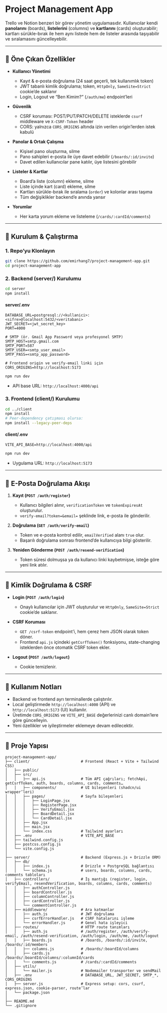 # Project Management App

Trello ve Notion benzeri bir görev yönetim uygulamasıdır. Kullanıcılar kendi **panolarını** (boards), **listelerini** (columns) ve **kartlarını** (cards) oluşturabilir; kartları sürükle-bırak ile hem aynı listede hem de listeler arasında taşıyabilir ve sıralamasını güncelleyebilir.

---

## 🚀 Öne Çıkan Özellikler

- **Kullanıcı Yönetimi**
    - Kayıt & e-posta doğrulama (24 saat geçerli, tek kullanımlık token)
    - JWT tabanlı kimlik doğrulama; token, `HttpOnly`, `SameSite=Strict` cookie’de saklanır
    - Login, Logout ve “Ben Kimim?” (`/auth/me`) endpoint’leri

- **Güvenlik**
    - CSRF koruması: POST/PUT/PATCH/DELETE isteklerde `csurf` middleware ve `X-CSRF-Token` header
    - CORS: yalnızca `CORS_ORIGINS` altında izin verilen origin’lerden istek kabulü

- **Panolar & Ortak Çalışma**
    - Kişisel pano oluşturma, silme
    - Pano sahipleri e-posta ile üye davet edebilir (`/boards/:id/invite`)
    - Davet edilen kullanıcılar pane katılır, üye listesini görebilir

- **Listeler & Kartlar**
    - Board’a liste (column) ekleme, silme
    - Liste içinde kart (card) ekleme, silme
    - Kartları sürükle-bırak ile sıralama (`order`) ve kolonlar arası taşıma
    - Tüm değişiklikler backend’e anında yansır

- **Yorumlar**
    - Her karta yorum ekleme ve listeleme (`/cards/:cardId/comments`)

---

## 🔧 Kurulum & Çalıştırma

### 1. Repo’yu Klonlayın

```bash
git clone https://github.com/emirhang7/project-management-app.git
cd project-management-app
```

### 2. Backend (server/) Kurulumu

```bash
cd server
npm install
```

#### server/.env

```env
DATABASE_URL=postgresql://<kullanici>:<sifre>@localhost:5432/<veritabani>
JWT_SECRET=<jwt_secret_key>
PORT=4000

# SMTP (ör. Gmail App Password veya profesyonel SMTP)
SMTP_HOST=smtp.gmail.com
SMTP_PORT=587
SMTP_USER=<smtp_user_email>
SMTP_PASS=<smtp_app_password>

# Frontend origin ve verify-email linki için
CORS_ORIGINS=http://localhost:5173
```

```bash
npm run dev
```

- API base URL: `http://localhost:4000/api`

### 3. Frontend (client/) Kurulumu

```bash
cd ../client
npm install
# Peer-dependency çatışması olursa:
npm install --legacy-peer-deps
```

#### client/.env

```env
VITE_API_BASE=http://localhost:4000/api
```

```bash
npm run dev
```

- Uygulama URL: `http://localhost:5173`

---

## 🔄 E-Posta Doğrulama Akışı

1. **Kayıt (`POST /auth/register`)**
    - Kullanıcı bilgileri alınır, `verificationToken` ve `tokenExpiresAt` oluşturulur.
    - `verify-email?token=&email=` şeklinde link, e-posta ile gönderilir.

2. **Doğrulama (`GET /auth/verify-email`)**
    - Token ve e-posta kontrol edilir, `emailVerified` alanı `true` olur.
    - Başarılı doğrulama sonrası frontend’de kullanıcıya bilgi gösterilir.

3. **Yeniden Gönderme (`POST /auth/resend-verification`)**
    - Token süresi dolmuşsa ya da kullanıcı linki kaybetmişse, isteğe göre yeni link atılır.

---

## 🔑 Kimlik Doğrulama & CSRF

- **Login (`POST /auth/login`)**
    - Onaylı kullanıcılar için JWT oluşturulur ve `HttpOnly`, `SameSite=Strict` cookie’de saklanır.

- **CSRF Koruması**
    - `GET /csrf-token` endpoint’i, hem çerez hem JSON olarak token döner.
    - Frontend `api.js` içindeki `getCsrfToken()` fonksiyonu, state-changing isteklerden önce otomatik CSRF token ekler.

- **Logout (`POST /auth/logout`)**
    - Cookie temizlenir.

---

## 📌 Kullanım Notları

- Backend ve frontend ayrı terminallerde çalıştırılır.
- Local geliştirmede `http://localhost:4000` (API) ve `http://localhost:5173` (UI) kullanılır.
- Üretimde `CORS_ORIGINS` ve `VITE_API_BASE` değerlerinizi canlı domain’lere göre güncelleyin.
- Yeni özellikler ve iyileştirmeler eklemeye devam edilecektir.

---

## 📁 Proje Yapısı

```
project-management-app/
├── client/                       # Frontend (React + Vite + Tailwind CSS)
│   ├── public/
│   ├── src/
│   │   ├── api.js                # Tüm API çağrıları; fetchApi, getCsrfToken, auth, boards, columns, cards, comments…
│   │   ├── components/           # UI bileşenleri (shadcn/ui wrapper’leri)
│   │   ├── pages/                # Sayfa bileşenleri
│   │   │   ├── LoginPage.jsx
│   │   │   ├── RegisterPage.jsx
│   │   │   ├── VerifyEmail.jsx
│   │   │   ├── BoardDetail.jsx
│   │   │   └── CardDetail.jsx
│   │   ├── App.jsx
│   │   ├── main.jsx
│   │   └── index.css             # Tailwind ayarları
│   ├── .env                      # VITE_API_BASE
│   ├── tailwind.config.js
│   ├── postcss.config.js
│   └── vite.config.js
│
├── server/                       # Backend (Express.js + Drizzle ORM)
│   ├── db/
│   │   ├── index.js              # Drizzle + PostgreSQL bağlantısı
│   │   └── schema.js             # users, boards, columns, cards, comments tabloları
│   ├── controllers/              # İş mantığı (register, login, verifyEmail, resendVerification, boards, columns, cards, comments)
│   │   ├── authController.js
│   │   ├── boardController.js
│   │   ├── columnController.js
│   │   ├── cardController.js
│   │   └── commentController.js
│   ├── middleware/               # Ara katmanlar
│   │   ├── auth.js               # JWT doğrulama
│   │   ├── csrfErrorHandler.js   # CSRF hatalarını işleme
│   │   └── errorHandler.js       # Genel hata işleyici
│   ├── routes/                   # HTTP route tanımları
│   │   ├── auth.js               # /auth/register, /auth/verify-email, /auth/resend-verification, /auth/login, /auth/me, /auth/logout
│   │   ├── boards.js             # /boards, /boards/:id/invite, /boards/:id/members
│   │   ├── columns.js            # /boards/:boardId/columns
│   │   ├── cards.js              # /boards/:boardId/columns/:columnId/cards
│   │   └── comments.js           # /cards/:cardId/comments
│   ├── utils/
│   │   └── mailer.js             # Nodemailer transporter ve sendMail
│   ├── .env                      # DATABASE_URL, JWT_SECRET, SMTP_*, CORS_ORIGINS
│   ├── server.js                 # Express setup: cors, csurf, express.json, cookie-parser, route’lar
│   └── package.json
│
├── README.md                     
└── .gitignore                    
```